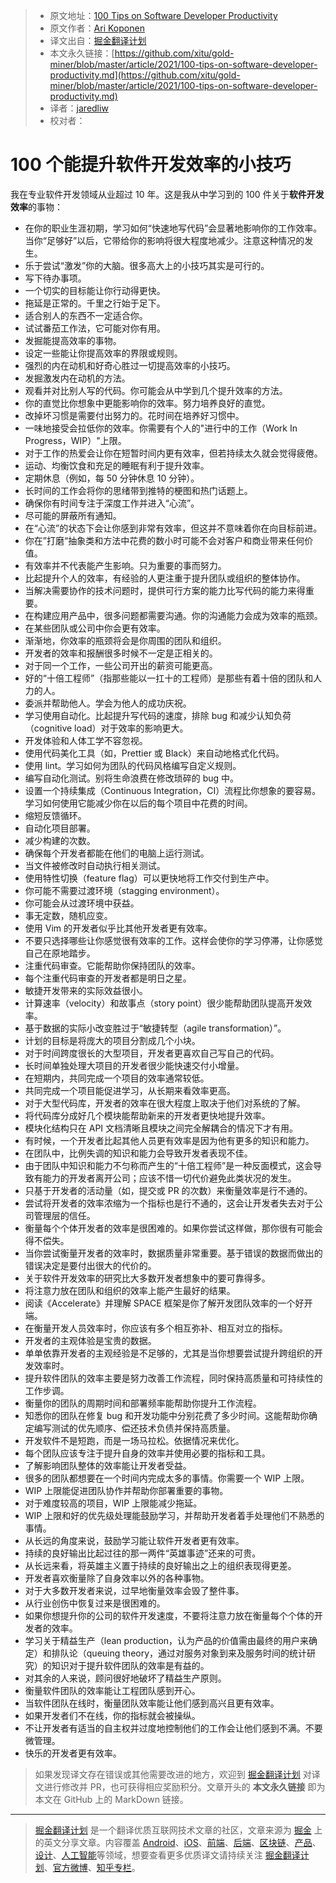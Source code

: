 > * 原文地址：[100 Tips on Software Developer Productivity](https://dev.to/apkoponen/100-tips-on-software-developer-productivity-36if)
> * 原文作者：[Ari Koponen](https://dev.to/apkoponen)
> * 译文出自：[掘金翻译计划](https://github.com/xitu/gold-miner)
> * 本文永久链接：[https://github.com/xitu/gold-miner/blob/master/article/2021/100-tips-on-software-developer-productivity.md](https://github.com/xitu/gold-miner/blob/master/article/2021/100-tips-on-software-developer-productivity.md)
> * 译者：[jaredliw](https://github.com/jaredliw)
> * 校对者：

#  100 个能提升软件开发效率的小技巧

我在专业软件开发领域从业超过 10 年。这是我从中学习到的 100 件关于**软件开发效率**的事物：

-   在你的职业生涯初期，学习如何“快速地写代码”会显著地影响你的工作效率。当你“足够好”以后，它带给你的影响将很大程度地减少。注意这种情况的发生。
-   乐于尝试“激发”你的大脑。很多高大上的小技巧其实是可行的。
-   写下待办事项。
-   一个切实的目标能让你行动得更快。
-   拖延是正常的。千里之行始于足下。
-   适合别人的东西不一定适合你。
-   试试番茄工作法，它可能对你有用。
-   发掘能提高效率的事物。
-   设定一些能让你提高效率的界限或规则。
-   强烈的内在动机和好奇心胜过一切提高效率的小技巧。
-   发掘激发内在动机的方法。
-   观看并对比别人写的代码。你可能会从中学到几个提升效率的方法。
-   你的直觉比你想象中更能影响你的效率。努力培养良好的直觉。
-   改掉坏习惯是需要付出努力的。花时间在培养好习惯中。
-   一味地接受会拉低你的效率。你需要有个人的"进行中的工作（Work In Progress，WIP）"上限。
-   对于工作的热爱会让你在短暂时间内更有效率，但若持续太久就会觉得疲倦。      
-   运动、均衡饮食和充足的睡眠有利于提升效率。
-   定期休息（例如，每 50 分钟休息 10 分钟）。
-   长时间的工作会将你的思绪带到推特的梗图和热门话题上。
-   确保你有时间专注于深度工作并进入“心流”。
-   尽可能的屏蔽所有通知。
-   在“心流”的状态下会让你感到非常有效率，但这并不意味着你在向目标前进。
-   你在”打磨“抽象类和方法中花费的数小时可能不会对客户和商业带来任何价值。
-   有效率并不代表能产生影响。只为重要的事而努力。
-   比起提升个人的效率，有经验的人更注重于提升团队或组织的整体协作。
-   当解决需要协作的技术问题时，提供可行方案的能力比写代码的能力来得重要。
-   在构建应用产品中，很多问题都需要沟通。你的沟通能力会成为效率的瓶颈。
-   在某些团队或公司中你会更有效率。
-   渐渐地，你效率的瓶颈将会是你周围的团队和组织。
-   开发者的效率和报酬很多时候不一定是正相关的。
-   对于同一个工作，一些公司开出的薪资可能更高。
-   好的“十倍工程师”（指那些能以一扛十的工程师）是那些有着十倍的团队和人力的人。
-   委派并帮助他人。学会为他人的成功庆祝。
-   学习使用自动化。比起提升写代码的速度，排除 bug 和减少认知负荷（cognitive load）对于效率的影响更大。
-   开发体验和人体工学不容忽视。
-   使用代码美化工具（如，Prettier 或 Black）来自动地格式化代码。
-   使用 lint。学习如何为团队的代码风格编写自定义规则。
-   编写自动化测试。别将生命浪费在修改琐碎的 bug 中。
-   设置一个持续集成（Continuous Integration，CI）流程比你想象的要容易。学习如何使用它能减少你在以后的每个项目中花费的时间。
-   缩短反馈循环。
-   自动化项目部署。
-   减少构建的次数。
-   确保每个开发者都能在他们的电脑上运行测试。
-   当文件被修改时自动执行相关测试。
-   使用特性切换（feature flag）可以更快地将工作交付到生产中。
-   你可能不需要过渡环境（stagging environment）。
-   你可能会从过渡环境中获益。
-   事无定数，随机应变。
-   使用 Vim 的开发者似乎比其他开发者更有效率。
-   不要只选择哪些让你感觉很有效率的工作。这样会使你的学习停滞，让你感觉自己在原地踏步。
-   注重代码审查。它能帮助你保持团队的效率。
-   每个注重代码审查的开发者都是明日之星。
-   敏捷开发带来的实际效益很小。
-   计算速率（velocity）和故事点（story point）很少能帮助团队提高开发效率。
-   基于数据的实际小改变胜过于“敏捷转型（agile transformation）”。
-   计划的目标是将庞大的项目分割成几个小块。
-   对于时间跨度很长的大型项目，开发者更喜欢自己写自己的代码。
-   长时间单独处理大项目的开发者很少能快速交付小增量。
-   在短期内，共同完成一个项目的效率通常较低。
-   共同完成一个项目能促进学习，从长期来看效率更高。
-   对于大型代码库，开发者的效率在很大程度上取决于他们对系统的了解。
-   将代码库分成好几个模块能帮助新来的开发者更快地提升效率。
-   模块化结构只在 API 文档清晰且模块之间完全解耦合的情况下才有用。
-   有时候，一个开发者比起其他人员更有效率是因为他有更多的知识和能力。
-   在团队中，比例失调的知识和能力会导致开发者表现不佳。
-   由于团队中知识和能力不匀称而产生的“十倍工程师”是一种反面模式，这会导致有能力的开发者离开公司；应该不惜一切代价避免此类状况的发生。
-   只基于开发者的活动量（如，提交或 PR 的次数）来衡量效率是行不通的。
-   尝试将开发者的效率浓缩为一个指标也是行不通的，这会让开发者失去对于公司管理层的信任。
-   衡量每个个体开发者的效率是很困难的。如果你尝试这样做，那你很有可能会得不偿失。
-   当你尝试衡量开发者的效率时，数据质量非常重要。基于错误的数据而做出的错误决定是要付出很大的代价的。
-   关于软件开发效率的研究比大多数开发者想象中的要可靠得多。
-   将注意力放在团队和组织的效率上能产生最好的结果。
-   阅读《Accelerate》并理解 SPACE 框架是你了解开发团队效率的一个好开端。
-   在衡量开发人员效率时，你应该有多个相互弥补、相互对立的指标。
-   开发者的主观体验是宝贵的数据。
-   单单依靠开发者的主观经验是不足够的，尤其是当你想要尝试提升跨组织的开发效率时。
-   提升软件团队的效率主要是努力改善工作流程，同时保持高质量和可持续性的工作步调。
-   衡量你的团队的周期时间和部署频率能帮助你提升工作流程。
-   知悉你的团队在修复 bug 和开发功能中分别花费了多少时间。这能帮助你确定编写测试的优先顺序、偿还技术负债并保持高质量。
-   开发软件不是短跑，而是一场马拉松。依据情况来优化。
-   每个团队应该专注于提升自身的效率并使用必要的指标和工具。
-   了解影响团队整体的效率能让开发者受益。
-   很多的团队都想要在一个时间内完成太多的事情。你需要一个 WIP 上限。
-   WIP 上限能促进团队协作并帮助你部署重要的事物。
-   对于难度较高的项目，WIP 上限能减少拖延。
-   WIP 上限和好的优先级处理能鼓励学习，并帮助开发者着手处理他们不熟悉的事情。
-   从长远的角度来说，鼓励学习能让软件开发者更有效率。
-   持续的良好输出比起过往的那一两件“英雄事迹”还来的可贵。
-   从长远来看，将英雄主义置于持续的良好输出之上的组织表现得更差。
-   开发者喜欢衡量除了自身效率以外的各种事物。
-   对于大多数开发者来说，过早地衡量效率会毁了整件事。
-   从行业创伤中恢复过来是很困难的。
-   如果你想提升你的公司的软件开发速度，不要将注意力放在衡量每个个体的开发者的效率。
-   学习关于精益生产（lean production，认为产品的价值需由最终的用户来确定）和排队论（queuing theory，通过对服务对象到来及服务时间的统计研究）的知识对于提升软件团队的效率是有益的。
-   对其余的人来说，顾问很好地破坏了精益生产原则。
-   衡量软件团队的效率能让工程团队感到开心。
-   当软件团队在线时，衡量团队效率能让他们感到高兴且更有效率。
-   如果开发者们不在线，你的指标就会被操纵。
-   不让开发者有适当的自主权并过度地控制他们的工作会让他们感到不满。不要微管理。
-   快乐的开发者更有效率。


> 如果发现译文存在错误或其他需要改进的地方，欢迎到 [掘金翻译计划](https://github.com/xitu/gold-miner) 对译文进行修改并 PR，也可获得相应奖励积分。文章开头的 **本文永久链接** 即为本文在 GitHub 上的 MarkDown 链接。

---

> [掘金翻译计划](https://github.com/xitu/gold-miner) 是一个翻译优质互联网技术文章的社区，文章来源为 [掘金](https://juejin.im) 上的英文分享文章。内容覆盖 [Android](https://github.com/xitu/gold-miner#android)、[iOS](https://github.com/xitu/gold-miner#ios)、[前端](https://github.com/xitu/gold-miner#前端)、[后端](https://github.com/xitu/gold-miner#后端)、[区块链](https://github.com/xitu/gold-miner#区块链)、[产品](https://github.com/xitu/gold-miner#产品)、[设计](https://github.com/xitu/gold-miner#设计)、[人工智能](https://github.com/xitu/gold-miner#人工智能)等领域，想要查看更多优质译文请持续关注 [掘金翻译计划](https://github.com/xitu/gold-miner)、[官方微博](http://weibo.com/juejinfanyi)、[知乎专栏](https://zhuanlan.zhihu.com/juejinfanyi)。